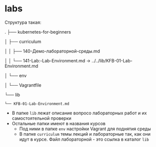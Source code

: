 # labs

Структура такая:

.
├── kubernetes-for-beginners

│   ├── curriculum

│   │   ├── 140-Демо-лабораторной-среды.md

│   │   └── 141-Lab:-Lab-Environment.md -> ../../lib/KFB-01-Lab-Environment.md

│   └── env

│       └── Vagrantfile

└── lib

    └── KFB-01-Lab-Environment.md

    
* В папке `lib` лежат описание вопросо лабораторных работ и их самостоятельной проверки
* Остальные папки имеют в названия курсов
    * Под ними в папке `env` настройки Vagrant для поднятия среды
    * В папке `curriculum` темы лекций и лабораторные так, как они идут в курсе. Файл лабораторной - это ссылка в каталог `lib`
